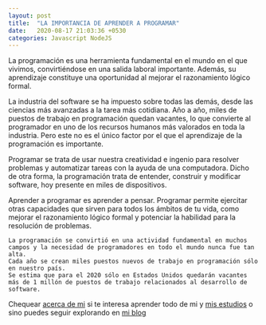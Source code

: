 ```yaml
---
layout: post
title:  "LA IMPORTANCIA DE APRENDER A PROGRAMAR"
date:   2020-08-17 21:03:36 +0530
categories: Javascript NodeJS
---
```

La programación es una herramienta fundamental en el mundo en el que vivimos, convirtiéndose en una salida laboral importante. Además, su aprendizaje constituye una oportunidad al mejorar el razonamiento lógico formal.

La industria del software se ha impuesto sobre todas las demás, desde las ciencias más avanzadas a la tarea más cotidiana. Año a año, miles de puestos de trabajo en programación quedan vacantes, lo que convierte al programador en uno de los recursos humanos más valorados en toda la industria. Pero este no es el único factor por el que el aprendizaje de la programación es importante.

Programar se trata de usar nuestra creatividad e ingenio para resolver problemas y automatizar tareas con la ayuda de una computadora. Dicho de otra forma, la programación trata de entender, construir y modificar software, hoy presente en miles de dispositivos.

Aprender a programar es aprender a pensar. Programar permite ejercitar otras capacidades que sirven para todos los ámbitos de tu vida, como mejorar el razonamiento lógico formal y potenciar la habilidad para la resolución de problemas.

```
La programación se convirtió en una actividad fundamental en muchos campos y la necesidad de programadores en todo el mundo nunca fue tan alta. 
Cada año se crean miles puestos nuevos de trabajo en programación sólo en nuestro país.
Se estima que para el 2020 sólo en Estados Unidos quedarán vacantes más de 1 millón de puestos de trabajo relacionados al desarrollo de software.
```

Chequear [acerca de mi] si te interesa aprender todo de mi y [mis estudios] o sino puedes seguir explorando en [mi blog]

[acerca de mi]: https://freddystjr.github.io/PROJ-SO/javascript/nodejs/2020/08/17/welcome-to-life.html
[mis estudios]:  https://freddystjr.github.io/PROJ-SO/javascript/nodejs/2020/08/17/welcome-to-edu.html
[mi blog]: https://freddystjr.github.io/PROJ-SO/
